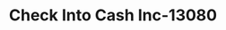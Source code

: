 ---
f_zip-code: 68025
f_state-code: NE
title: Check Into Cash Inc-13080
f_phone: 402-727-6646
f_city-only: Fremont
f_address: 2704 E 23Rd Street Fremont
f_location-unique-id: '13080'
slug: check-into-cash-inc-13080
updated-on: '2024-05-30T13:46:58.046Z'
created-on: '2024-05-30T13:36:59.803Z'
published-on: '2024-05-30T13:54:32.469Z'
f_city-state: cms/city/fremont-ne.md
f_company: cms/company/check-into-cash-inc.md
f_state: cms/state/nebraska.md
layout: '[payday-loan].html'
tags: payday-loan
---